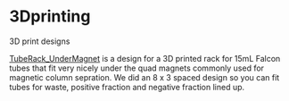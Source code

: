 # 3Dprinting
3D print designs

[TubeRack_UnderMagnet](TubeRack_UnderMagnet.stl) is a design for a 3D printed rack for 15mL Falcon tubes that fit very nicely under the quad magnets commonly used for magnetic column sepration. We did an 8 x 3 spaced design so you can fit tubes for waste, positive fraction and negative fraction lined up.
